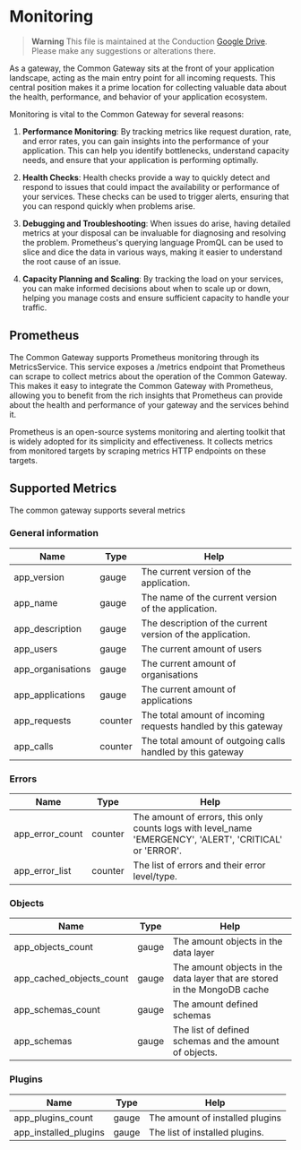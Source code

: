 # Monitoring

> **Warning**
> This file is maintained at the Conduction [Google Drive](https://docs.google.com/document/d/1guerprkkQgqTqMVEy9xQnyhRP8ME8lHVP0Ogy0_GkYM/edit). Please make any suggestions or alterations there.

As a gateway, the Common Gateway sits at the front of your application landscape, acting as the main entry point for all incoming requests. This central position makes it a prime location for collecting valuable data about the health, performance, and behavior of your application ecosystem.

Monitoring is vital to the Common Gateway for several reasons:

1.  **Performance Monitoring**: By tracking metrics like request duration, rate, and error rates, you can gain insights into the performance of your application. This can help you identify bottlenecks, understand capacity needs, and ensure that your application is performing optimally.

2.  **Health Checks**: Health checks provide a way to quickly detect and respond to issues that could impact the availability or performance of your services. These checks can be used to trigger alerts, ensuring that you can respond quickly when problems arise.

3.  **Debugging and Troubleshooting**: When issues do arise, having detailed metrics at your disposal can be invaluable for diagnosing and resolving the problem. Prometheus's querying language PromQL can be used to slice and dice the data in various ways, making it easier to understand the root cause of an issue.

4.  **Capacity Planning and Scaling**: By tracking the load on your services, you can make informed decisions about when to scale up or down, helping you manage costs and ensure sufficient capacity to handle your traffic.

## Prometheus

The Common Gateway supports Prometheus monitoring through its MetricsService. This service exposes a /metrics endpoint that Prometheus can scrape to collect metrics about the operation of the Common Gateway. This makes it easy to integrate the Common Gateway with Prometheus, allowing you to benefit from the rich insights that Prometheus can provide about the health and performance of your gateway and the services behind it.

Prometheus is an open-source systems monitoring and alerting toolkit that is widely adopted for its simplicity and effectiveness. It collects metrics from monitored targets by scraping metrics HTTP endpoints on these targets.

## Supported Metrics

The common gateway supports several metrics

### General information

| Name | Type | Help |
|------|------|------|
| app\_version | gauge | The current version of the application. |
| app\_name | gauge | The name of the current version of the application. |
| app\_description | gauge | The description of the current version of the application. |
| app\_users | gauge | The current amount of users |
| app\_organisations | gauge | The current amount of organisations |
| app\_applications | gauge | The current amount of applications |
| app\_requests | counter | The total amount of incoming requests handled by this gateway |
| app\_calls | counter | The total amount of outgoing calls handled by this gateway |

### Errors

| Name | Type | Help |
|------|------|------|
| app\_error\_count | counter | The amount of errors, this only counts logs with level\_name 'EMERGENCY', 'ALERT', 'CRITICAL' or 'ERROR'. |
| app\_error\_list | counter | The list of errors and their error level/type. |

### Objects

| Name | Type | Help |
|------|------|------|
| app\_objects\_count | gauge | The amount objects in the data layer |
| app\_cached\_objects\_count | gauge | The amount objects in the data layer that are stored in the MongoDB cache |
| app\_schemas\_count | gauge | The amount defined schemas |
| app\_schemas | gauge | The list of defined schemas and the amount of objects. |

### Plugins

| Name | Type | Help |
|------|------|------|
| app\_plugins\_count | gauge | The amount of installed plugins |
| app\_installed\_plugins | gauge | The list of installed plugins. |

